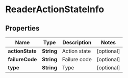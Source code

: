 
# ReaderActionStateInfo

## Properties
Name | Type | Description | Notes
------------ | ------------- | ------------- | -------------
**actionState** | **String** | Action state |  [optional]
**failureCode** | **String** | Failure code |  [optional]
**type** | **String** | Type |  [optional]



